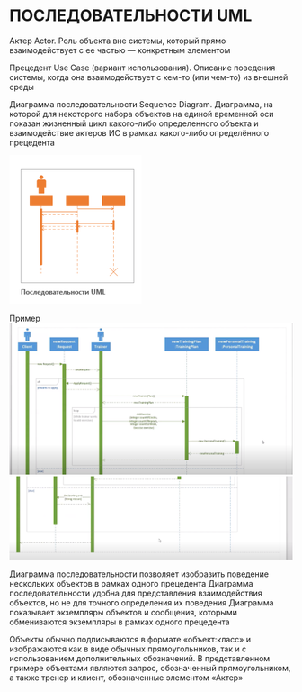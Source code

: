 # ПОСЛЕДОВАТЕЛЬНОСТИ UML

Актер
Actor. Роль объекта вне системы, который прямо взаимодействует с ее частью — конкретным элементом

Прецедент
Use Case (вариант использования). Описание поведения системы, когда она взаимодействует с кем-то (или чем-то) из внешней среды

Диаграмма последовательности
Sequence Diagram. Диаграмма, на которой для некоторого набора объектов на единой временной оси показан жизненный цикл какого-либо определенного объекта и взаимодействие актеров ИС в рамках какого-либо определённого прецедента

<kbd>
  <img src="./imgae_uml/13.png" />
</kbd>

Пример 
<kbd>
  <img src="./imgae_uml/14.png" />
</kbd>
<kbd>
  <img src="./imgae_uml/15.png" />
</kbd>

Диаграмма последовательности позволяет изобразить поведение нескольких объектов в рамках одного прецедента
Диаграмма последовательности удобна для представления взаимодействия объектов, но не для точного определения их поведения
Диаграмма показывает экземпляры объектов и сообщения, которыми обмениваются экземпляры в рамках одного прецедента

Объекты обычно подписываются в формате «объект:класс» и изображаются как в виде обычных прямоугольников, так и с использованием дополнительных обозначений. В представленном примере объектами являются запрос, обозначенный прямоугольником, а также тренер и клиент, обозначенные элементом «Актер»